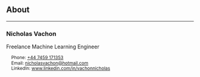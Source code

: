 ## About

---

### Nicholas Vachon

Freelance Machine Learning Engineer

<p style="font-size: 12px; line-height: 1.2;">
&nbsp;&nbsp;&nbsp;&nbsp;Phone: <a href="tel:+447459171353">+44 7459 171353</a><br>
&nbsp;&nbsp;&nbsp;&nbsp;Email: <a href="mailto:nicholasvachon@hotmail.com">nicholasvachon@hotmail.com</a><br>
&nbsp;&nbsp;&nbsp;&nbsp;LinkedIn: <a href="https://www.linkedin.com/in/vachonnicholas">www.linkedin.com/in/vachonnicholas</a>
</p>

<!--

### Coding

[Chatbotwizz](http://github.com/Vachonni/ChatbotWiz)
Interview project categorising chats
<img src="images/chatbot_thumbnail.png?raw=true"/>

---
[Project 2 Title](/pdf/sample_presentation.pdf)
<img src="images/dummy_thumbnail.jpg?raw=true"/>

---
[Project 3 Title](/sample_page.md)
<img src="images/dummy_thumbnail.jpg?raw=true"/>

---

### Presenting

- [Project 1 Title](http://example.com/)
- [Project 2 Title](http://example.com/)
- [Project 3 Title](http://example.com/)
- [Project 4 Title](http://example.com/)
- [Project 5 Title](http://example.com/)

---



---
<p style="font-size:11px">Page template forked from <a href="https://github.com/evanca/quick-portfolio">evanca</a></p>

-->
